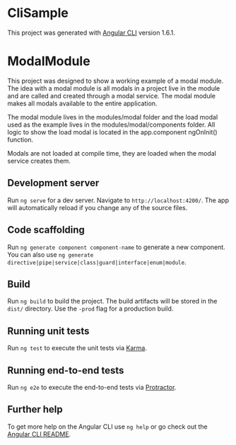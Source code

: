 # CliSample

This project was generated with [Angular CLI](https://github.com/angular/angular-cli) version 1.6.1.

# ModalModule

This project was designed to show a working example of a modal module. The idea with a modal module is all modals in a project live in the module and are called and created through a modal service. The modal module makes all modals available to the entire application. 

The modal module lives in the modules/modal folder and the load modal used as the example lives in the modules/modal/components folder. All logic to show the load modal is located in the app.component ngOnInit() function.

Modals are not loaded at compile time, they are loaded when the modal service creates them.

## Development server

Run `ng serve` for a dev server. Navigate to `http://localhost:4200/`. The app will automatically reload if you change any of the source files.

## Code scaffolding

Run `ng generate component component-name` to generate a new component. You can also use `ng generate directive|pipe|service|class|guard|interface|enum|module`.

## Build

Run `ng build` to build the project. The build artifacts will be stored in the `dist/` directory. Use the `-prod` flag for a production build.

## Running unit tests

Run `ng test` to execute the unit tests via [Karma](https://karma-runner.github.io).

## Running end-to-end tests

Run `ng e2e` to execute the end-to-end tests via [Protractor](http://www.protractortest.org/).

## Further help

To get more help on the Angular CLI use `ng help` or go check out the [Angular CLI README](https://github.com/angular/angular-cli/blob/master/README.md).
